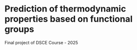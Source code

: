 # Prediction of thermodynamic properties based on functional groups
 Final project of DSCE Course - 2025
